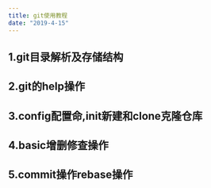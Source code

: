 ```yaml
---
title: git使用教程
date: "2019-4-15"
---
```


## 1.git目录解析及存储结构

## 2.git的help操作

## 3.config配置命,init新建和clone克隆仓库

## 4.basic增删修查操作

## 5.commit操作rebase操作








